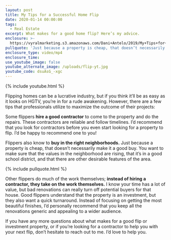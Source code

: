 ```yaml
---
layout: post
title: My Tips for a Successful Home Flip
date: 2020-01-14 00:00:00
tags:
  - Real Estate
excerpt: What makes for a good home flip? Here’s my advice.
enclosure: >-
  https://vyralmarketing.s3.amazonaws.com/Dani+Antelo/2019/My+Tips+for+a+Successful+Home+Flipper.mp4
pullquote: 'Just because a property is cheap, that doesn’t necessarily make it a good buy.'
enclosure_type: video/mp4
enclosure_time:
use_youtube_image: false
youtube_alternate_image: /uploads/flip-yt.jpg
youtube_code: dsuAsG_-xgc
---
```


{% include youtube.html %}

Flipping homes can be a lucrative industry, but if you think it’ll be as easy as it looks on HGTV, you’re in for a rude awakening. However, there are a few tips that professionals utilize to maximize the outcome of their projects:

Some flippers **hire a good contractor** to come to the property and do the repairs. These contractors are reliable and follow timelines. I’d recommend that you look for contractors before you even start looking for a property to flip. I’d be happy to recommend one to you\!

Flippers also know to **buy in the right neighborhoods.** Just because a property is cheap, that doesn’t necessarily make it a good buy. You want to make sure that the values in the neighborhood are rising, that it’s in a good school district, and that there are other desirable features of the area.

{% include pullquote.html %}

Other flippers do much of the work themselves; **instead of hiring a contractor, they take on the work themselves.** I know your time has a lot of value, but bad renovations can really turn off potential buyers for that house. Good flippers understand that the property is an investment, but they also want a quick turnaround. Instead of focusing on getting the most beautiful finishes, I’d personally recommend that you keep all the renovations generic and appealing to a wider audience.

If you have any more questions about what makes for a good flip or investment property, or if you’re looking for a contractor to help you with your next flip, don’t hesitate to reach out to me. I’d love to help you.